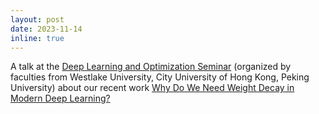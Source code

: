 ```yaml
---
layout: post
date: 2023-11-14
inline: true
---
```


A talk at the [Deep Learning and Optimization Seminar](https://dlo-seminar.github.io/) (organized by faculties from Westlake University, City University of Hong Kong, Peking University) about our recent work [Why Do We Need Weight Decay in Modern Deep Learning?](https://arxiv.org/abs/2310.04415)

